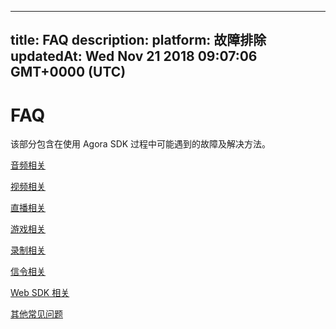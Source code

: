 
---
title: FAQ
description: 
platform: 故障排除
updatedAt: Wed Nov 21 2018 09:07:06 GMT+0000 (UTC)
---
# FAQ
该部分包含在使用 Agora SDK 过程中可能遇到的故障及解决方法。

 [音频相关](../../cn/Agora%20Platform/audio_related_faq.md)

 [视频相关](../../cn/Agora%20Platform/video_related_faq.md)

 [直播相关](../../cn/Agora%20Platform/live_related_faq.md)

 [游戏相关](../../cn/Agora%20Platform/gaming_related_faq.md)

 [录制相关](../../cn/Agora%20Platform/recording_related_faq.md)

 [信令相关](../../cn/Agora%20Platform/signaling_related_faq.md)
 
 [Web SDK 相关](../../cn/Agora%20Platform/websdk_related_faq.md)
 
 [其他常见问题](../../cn/Agora%20Platform/other_related_faq.md)
